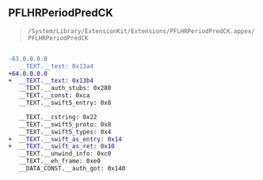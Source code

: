 ## PFLHRPeriodPredCK

> `/System/Library/ExtensionKit/Extensions/PFLHRPeriodPredCK.appex/PFLHRPeriodPredCK`

```diff

-63.0.0.0.0
-  __TEXT.__text: 0x13a4
+64.0.0.0.0
+  __TEXT.__text: 0x13b4
   __TEXT.__auth_stubs: 0x280
   __TEXT.__const: 0xca
   __TEXT.__swift5_entry: 0x8

   __TEXT.__cstring: 0x22
   __TEXT.__swift5_proto: 0x8
   __TEXT.__swift5_types: 0x4
+  __TEXT.__swift_as_entry: 0x14
+  __TEXT.__swift_as_ret: 0x10
   __TEXT.__unwind_info: 0xc0
   __TEXT.__eh_frame: 0xe0
   __DATA_CONST.__auth_got: 0x140

```
